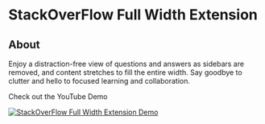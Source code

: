 # StackOverFlow Full Width Extension

## About
Enjoy a distraction-free view of questions and answers as sidebars are removed, and content stretches to fill the entire width. Say goodbye to clutter and hello to focused learning and collaboration. 

Check out the YouTube Demo

[![StackOverFlow Full Width Extension Demo](https://img.youtube.com/vi/IMEawphbVa8/0.jpg)](https://www.youtube.com/watch?v=IMEawphbVa8)